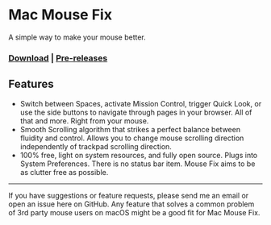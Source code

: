 
<!-- <img src="https://i.imgur.com/ev55sJ3.png"> -->

# Mac Mouse Fix

A simple way to make your mouse better.

### [Download](http://www.mousefix.org) | [Pre-releases](https://github.com/noah-nuebling/mac-mouse-fix/releases)

## Features

* Switch between Spaces, activate Mission Control, trigger Quick Look, or use the side buttons to navigate through pages in your browser. All of that and more. Right from your mouse.
* Smooth Scrolling algorithm that strikes a perfect balance between fluidity and control. Allows you to change mouse scrolling direction independently of trackpad scrolling direction.
* 100% free, light on system resources, and fully open source. Plugs into System Preferences. There is no status bar item. Mouse Fix aims to be as clutter free as possible.

--- 
If you have suggestions or feature requests, please send me an email or open an issue here on GitHub. 
Any feature that solves a common problem of 3rd party mouse users on macOS might be a good fit for 
Mac Mouse Fix.
